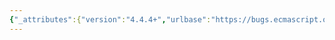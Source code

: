 ```yaml
---
{"_attributes":{"version":"4.4.4+","urlbase":"https://bugs.ecmascript.org/","maintainer":"dherman@mozilla.com"},"bug":{"bug_id":421,"creation_ts":"2012-06-30 18:47:00 -0700","short_desc":"13.2: missing \"if\"","delta_ts":"2012-07-08 21:37:07 -0700","product":"Draft for 6th Edition","component":"editorial issue","version":"Rev 8: June 15, 2012 Draft","rep_platform":"All","op_sys":"All","bug_status":"RESOLVED","resolution":"FIXED","priority":"Normal","bug_severity":"minor","everconfirmed":true,"reporter":{"uid":"jmdyck","name":"Michael Dyck"},"assigned_to":{"uid":"allen","name":"Allen Wirfs-Brock"},"long_desc":[{"commentid":1063,"comment_count":0,"who":{"uid":"jmdyck","name":"Michael Dyck"},"bug_when":"2012-06-30 18:47:21 -0700","thetext":"In 13.2 \"Arrow Function Definitions\",\nunder \"Static Semantics: Early Errors\",\nunder \"ArrowParameters : BindingIdentifier\",\nthe rule says:\n    \"It is a Syntax Error the String Value of ...\"\n\nInsert \"if\" before \"the\"."},{"commentid":1158,"comment_count":1,"who":{"uid":"allen","name":"Allen Wirfs-Brock"},"bug_when":"2012-07-08 13:48:00 -0700","thetext":"fixed in editor's draft"}]}}
---
```

